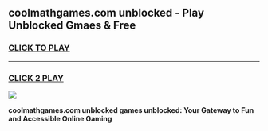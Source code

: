 
## coolmathgames.com unblocked - Play Unblocked Gmaes & Free
<h3>
<a href="https://news.freeplayer.one?title=coolmathgames.com_unblocked&ref=23F">CLICK TO PLAY</a></h3>
<hr>

<h3>
<a href="https://news.freeplayer.one?title=coolmathgames.com_unblocked&ref=23F">CLICK 2 PLAY</a>
  
</h3>

<a href="https://news.freeplayer.one?title=coolmathgames.com_unblocked&ref=23F/"><img src="https://clearcache.store/games.png"></a>


**coolmathgames.com unblocked games unblocked: Your Gateway to Fun and Accessible Online Gaming**
